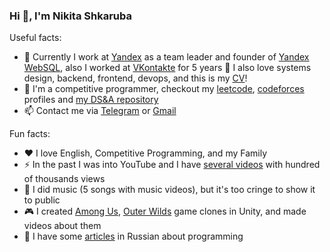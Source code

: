 ### Hi 👋, I'm Nikita Shkaruba

Useful facts:

- 🚀 Currently I work at [Yandex](https://yandex.com/dev/) as a team leader and founder of [Yandex WebSQL](https://yandex.cloud/en/services/websql), also I worked at [VKontakte](https://vk.com/about) for 5 years
 👾 I also love systems design, backend, frontend, devops, and this is my [CV](/dev/null)!
- 🦾 I'm a competitive programmer, checkout my [leetcode](https://leetcode.com/nikita_shkaruba), [codeforces](https://codeforces.com/profile/nikita_shkaruba) profiles and [my DS&A repository](https://github.com/NikitaShkaruba/data_structures_and_algorithms)
- 📫 Contact me via [Telegram](https://t.me/nshkaruba) or [Gmail](sh.sigmaone@gmail.com)

Fun facts:

- ❤️ I love English, Competitive Programming, and my Family
- ⚡ In the past I was into YouTube and I have [several videos](https://www.youtube.com/@AurelianoShowsTheWorld/videos) with hundred of thousands views
- 🎸 I did music (5 songs with music videos), but it's too cringe to show it to public
- 🎮 I created [Among Us](https://github.com/NikitaShkaruba/among_us_clone), [Outer Wilds](https://github.com/NikitaShkaruba/outer_wilds_clone) game clones in Unity, and made videos about them
- 📰 I have some [articles](https://vk.com/@nsh) in Russian about programming
